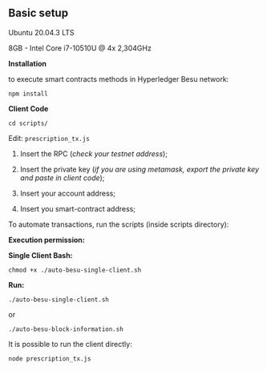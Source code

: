 ## Basic setup

 Ubuntu 20.04.3 LTS
 
 8GB - Intel Core i7-10510U @ 4x 2,304GHz
  
  
**Installation**

 to execute smart contracts methods in Hyperledger Besu network:

    npm install

**Client Code**

    cd scripts/

Edit: `prescription_tx.js`

1. Insert the RPC (*check your testnet address*);

2. Insert the private key (*if you are using metamask, export the private key and paste in client code*);

3. Insert your account address;
4. Insert you smart-contract address;

  

To automate transactions, run the scripts (inside scripts directory):

**Execution permission:**

  
**Single Client Bash:**

    chmod +x ./auto-besu-single-client.sh


**Run:**

    ./auto-besu-single-client.sh

or

    ./auto-besu-block-information.sh


It is possible to run the client directly:

    node prescription_tx.js

